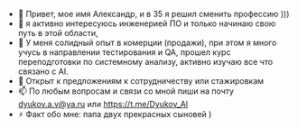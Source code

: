 - 👋 Привет, мое имя Александр, и в 35 я решил сменить профессию ))) 
- 👀 я активно интересуюсь инженерией ПО и только начинаю свою путь в этой области,
- 🌱 У меня солидный опыт в комерции (продажи), при этом я много учусь в направлении тестирования и QA, прошел курс переподготовки по системному анализу, активно изучаю все что связано с AI.
- 💞️ Открыт к предложениям к сотрудничеству или стажировкам
- 📫 По любым вопросам и связи со мной пиши на почту dyukov.a.v@ya.ru или [https://t.me/Dyukov_Al ](https://t.me/Dyukov_Al) 
- ⚡ Факт обо мне: папа двух прекрасных сыновей )

<!---
Dyukovav/Dyukovav is a ✨ special ✨ repository because its `README.md` (this file) appears on your GitHub profile.
You can click the Preview link to take a look at your changes.
--->
